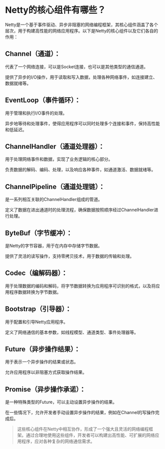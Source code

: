 # Netty的核心组件有哪些？

Netty是一个基于事件驱动、异步非阻塞的网络编程框架，其核心组件涵盖了各个层次，用于构建高性能的网络应用程序。以下是Netty的核心组件以及它们各自的作用：

## Channel（通道）：

代表了一个网络连接，可以是Socket连接，也可以是其他类型的通信通道。

提供了异步的I/O操作，用于读取和写入数据，处理各种网络事件，如连接建立、数据就绪等。

## EventLoop（事件循环）：

用于管理和执行I/O事件的处理。

异步地等待和处理事件，使得应用程序可以同时处理多个连接和事件，保持高性能和低延迟。

## ChannelHandler（通道处理器）：

用于处理网络事件和数据，实现了业务逻辑的核心部分。

负责数据的解码、编码、处理，以及响应各种事件，如通道激活、数据就绪等。

## ChannelPipeline（通道处理链）：

是一系列相互关联的ChannelHandler组成的管道。

定义了数据在进出通道时的处理流程，确保数据按照顺序经过ChannelHandler进行处理。

## ByteBuf（字节缓冲）：

是Netty的字节容器，用于在内存中存储字节数据。

提供了灵活的读写操作，支持零拷贝技术，用于数据的传输和处理。

## Codec（编解码器）：

用于处理数据的编码和解码，将字节数据转换为应用程序可识别的格式，以及将应用程序数据转换为字节数据。

## Bootstrap（引导器）：

用于配置和引导Netty应用程序。

定义了网络通信的基本参数，如线程模型、通道类型、事件处理器等。

## Future（异步操作结果）：

用于表示一个异步操作的结果或状态。

允许应用程序以非阻塞方式获取操作结果。

## Promise（异步操作承诺）：

是一种特殊类型的Future，可以主动设置异步操作的结果。

在一些情况下，允许开发者手动设置异步操作的结果，例如在Channel的写操作完成后。

> 这些核心组件在Netty中相互协作，形成了一个强大且灵活的网络编程框架。通过合理地使用这些组件，开发者可以构建出高性能、可扩展的网络应用程序，应对各种复杂的网络通信需求。
